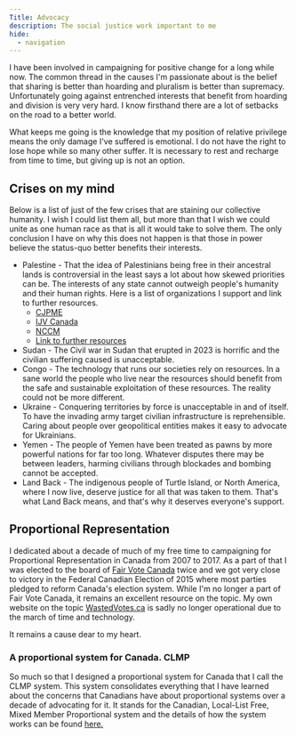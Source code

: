 ```yaml
---
Title: Advocacy
description: The social justice work important to me
hide: 
  - navigation
---
```

I have been involved in campaigning for positive change for a long while now. The common thread in the causes I'm passionate about is the belief that sharing is better than hoarding and pluralism is better than supremacy. Unfortunately going against entrenched interests that benefit from hoarding and division is very very hard. I know firsthand there are a lot of setbacks on the road to a better world.

What keeps me going is the knowledge that my position of relative privilege means the only damage I've suffered is emotional. I do not have the right to lose hope while so many other suffer. It is necessary to rest and recharge from time to time, but giving up is not an option.

## Crises on my mind

Below is a list of just of the few crises that are staining our collective humanity. I wish I could list them all, but more than that I wish we could unite as one human race as that is all it would take to solve them. The only conclusion I have on why this does not happen is that those in power believe the status-quo better benefits their interests.

* Palestine - That the idea of Palestinians being free in their ancestral lands is controversial in the least says a lot about how skewed priorities can be. The interests of any state cannot outweigh people's humanity and their human rights. Here is a list of organizations I support and link to further resources.
    * [CJPME](https://www.cjpme.org/)
    * [IJV Canada](https://www.ijvcanada.org/)
    * [NCCM](https://www.nccm.ca/)
    * [Link to further resources](https://docs.google.com/document/d/1sLUKG5HwKtFZZXaPOT3venMDq9PnJ_NM5dFzAhTRt_Q/edit#heading=h.hg4tp0gpsmmu)
* Sudan - The Civil war in Sudan that erupted in 2023 is horrific and the civilian suffering caused is unacceptable.
* Congo - The technology that runs our societies rely on resources. In a sane world the people who live near the resources should benefit from the safe and sustainable exploitation of these resources. The reality could not be more different.
* Ukraine - Conquering territories by force is unacceptable in and of itself. To have the invading army target civilian infrastructure is reprehensible. Caring about people over geopolitical entities makes it easy to advocate for Ukrainians.
* Yemen - The people of Yemen have been treated as pawns by more powerful nations for far too long. Whatever disputes there may be between leaders, harming civilians through blockades and bombing cannot be accepted.
* Land Back - The indigenous people of Turtle Island, or North America, where I now live, deserve justice for all that was taken to them. That's what Land Back means, and that's why it deserves everyone's support.

## Proportional Representation

I dedicated about a decade of much of my free time to campaigning for Proportional Representation in Canada from 2007 to 2017. As a part of that I was elected to the board of [Fair Vote Canada](https://www.fairvote.ca) twice and we got very close to victory in the Federal Canadian Election of 2015 where most parties pledged to reform Canada's election system.
While I'm no longer a part of Fair Vote Canada, it remains an excellent resource on the topic. My own website on the topic [WastedVotes.ca](https://www.wastedvotes.ca) is sadly no longer operational due to the march of time and technology.

It remains a cause dear to my heart.

### A proportional system for Canada. CLMP

So much so that I designed a proportional system for Canada that I call the CLMP system. This system consolidates everything that I have learned about the concerns that Canadians have about proportional systems over a decade of advocating for it. It stands for the Canadian, Local-List Free, Mixed Member Proportional system and the details of how the system works can be found [here.](clmp.md)
